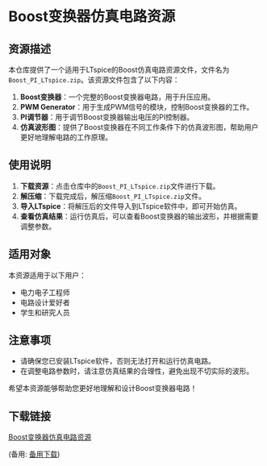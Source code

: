 # Boost变换器仿真电路资源

## 资源描述

本仓库提供了一个适用于LTspice的Boost仿真电路资源文件，文件名为`Boost_PI_LTspice.zip`。该资源文件包含了以下内容：

1. **Boost变换器**：一个完整的Boost变换器电路，用于升压应用。
2. **PWM Generator**：用于生成PWM信号的模块，控制Boost变换器的工作。
3. **PI调节器**：用于调节Boost变换器输出电压的PI控制器。
4. **仿真波形图**：提供了Boost变换器在不同工作条件下的仿真波形图，帮助用户更好地理解电路的工作原理。

## 使用说明

1. **下载资源**：点击仓库中的`Boost_PI_LTspice.zip`文件进行下载。
2. **解压缩**：下载完成后，解压缩`Boost_PI_LTspice.zip`文件。
3. **导入LTspice**：将解压后的文件导入到LTspice软件中，即可开始仿真。
4. **查看仿真结果**：运行仿真后，可以查看Boost变换器的输出波形，并根据需要调整参数。

## 适用对象

本资源适用于以下用户：

- 电力电子工程师
- 电路设计爱好者
- 学生和研究人员

## 注意事项

- 请确保您已安装LTspice软件，否则无法打开和运行仿真电路。
- 在调整电路参数时，请注意仿真结果的合理性，避免出现不切实际的波形。

希望本资源能够帮助您更好地理解和设计Boost变换器电路！

## 下载链接
[Boost变换器仿真电路资源](https://pan.quark.cn/s/e3a51eee58cd) 

(备用: [备用下载](https://pan.baidu.com/s/1qsocj7zISo60Trlg3gO8zQ?pwd=1234))

